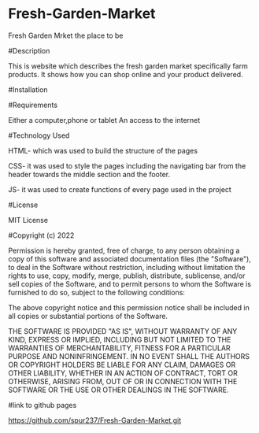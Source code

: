 # Fresh-Garden-Market

Fresh Garden Mrket  the  place to be


#Description

This is website which describes the fresh garden market specifically farm products. It shows how you can shop online and your product delivered.

#Installation

#Requirements


Either a computer,phone or tablet
An access to the internet


#Technology Used


HTML- which was used to build the structure of the pages


CSS- it was used to style the pages including the navigating bar from the header towards the middle section and the footer.

JS- it was used to create functions of every page used in the project

#License


MIT License

#Copyright (c) 2022

Permission is hereby granted, free of charge, to any person obtaining a copy of this software and associated documentation files (the "Software"), to deal in the Software without restriction, including without limitation the rights to use, copy, modify, merge, publish, distribute, sublicense, and/or sell copies of the Software, and to permit persons to whom the Software is furnished to do so, subject to the following conditions:



The above copyright notice and this permission notice shall be included in all copies or substantial portions of the Software.

THE SOFTWARE IS PROVIDED "AS IS", WITHOUT WARRANTY OF ANY KIND, EXPRESS OR IMPLIED, INCLUDING BUT NOT LIMITED TO THE WARRANTIES OF MERCHANTABILITY, FITNESS FOR A PARTICULAR PURPOSE AND NONINFRINGEMENT. IN NO EVENT SHALL THE AUTHORS OR COPYRIGHT HOLDERS BE LIABLE FOR ANY CLAIM, DAMAGES OR OTHER LIABILITY, WHETHER IN AN ACTION OF CONTRACT, TORT OR OTHERWISE, ARISING FROM, OUT OF OR IN CONNECTION WITH THE SOFTWARE OR THE USE OR OTHER DEALINGS IN THE SOFTWARE.

#link to github pages

https://github.com/spur237/Fresh-Garden-Market.git
